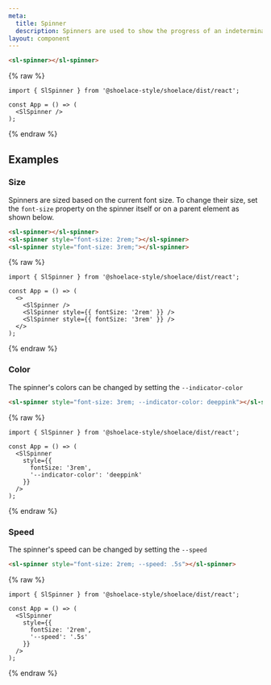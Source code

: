 ```yaml
---
meta:
  title: Spinner
  description: Spinners are used to show the progress of an indeterminate operation.
layout: component
---
```


```html preview
<sl-spinner></sl-spinner>
```
{% raw %}
```jsx:react
import { SlSpinner } from '@shoelace-style/shoelace/dist/react';

const App = () => (
  <SlSpinner />
);
```
{% endraw %}
## Examples

### Size

Spinners are sized based on the current font size. To change their size, set the `font-size` property on the spinner itself or on a parent element as shown below.

```html preview
<sl-spinner></sl-spinner>
<sl-spinner style="font-size: 2rem;"></sl-spinner>
<sl-spinner style="font-size: 3rem;"></sl-spinner>
```
{% raw %}
```jsx:react
import { SlSpinner } from '@shoelace-style/shoelace/dist/react';

const App = () => (
  <>
    <SlSpinner />
    <SlSpinner style={{ fontSize: '2rem' }} />
    <SlSpinner style={{ fontSize: '3rem' }} />
  </>
);
```
{% endraw %}
### Color

The spinner's colors can be changed by setting the `--indicator-color`

```html preview
<sl-spinner style="font-size: 3rem; --indicator-color: deeppink"></sl-spinner>
```
{% raw %}
```jsx:react
import { SlSpinner } from '@shoelace-style/shoelace/dist/react';

const App = () => (
  <SlSpinner 
    style={{
      fontSize: '3rem',
      '--indicator-color': 'deeppink'
    }} 
  />
);
```
{% endraw %}
### Speed

The spinner's speed can be changed by setting the `--speed`

```html preview
<sl-spinner style="font-size: 2rem; --speed: .5s"></sl-spinner>
```
{% raw %}
```jsx:react
import { SlSpinner } from '@shoelace-style/shoelace/dist/react';

const App = () => (
  <SlSpinner 
    style={{
      fontSize: '2rem',
      '--speed': '.5s'
    }} 
  />
);
```
{% endraw %}
